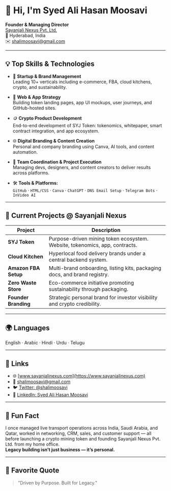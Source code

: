 # 👋 Hi, I'm Syed Ali Hasan Moosavi

**Founder & Managing Director**  
[Sayanjali Nexus Pvt. Ltd.](https://www.sayanjalinexus.com)  
📍 Hyderabad, India  
✉️ shalimoosavi@gmail.com  

---

## 💡 Top Skills & Technologies

- 💼 **Startup & Brand Management**  
  Leading 10+ verticals including e-commerce, FBA, cloud kitchens, crypto, and sustainability.

- 📱 **Web & App Strategy**  
  Building token landing pages, app UI mockups, user journeys, and GitHub-hosted sites.

- 🪙 **Crypto Product Development**  
  End-to-end development of SYJ Token: tokenomics, whitepaper, smart contract integration, and app ecosystem.

- 🌐 **Digital Branding & Content Creation**  
  Personal and company branding using Canva, AI tools, and content automation.

- 🧠 **Team Coordination & Project Execution**  
  Managing devs, designers, and content creators to deliver results across platforms.

- 🛠️ **Tools & Platforms:**  
  `GitHub` · `HTML/CSS` · `Canva` · `ChatGPT` · `DNS Email Setup` · `Telegram Bots` · `InVideo AI`

---

## 🚀 Current Projects @ Sayanjali Nexus

| Project              | Description                                                                 |
|----------------------|-----------------------------------------------------------------------------|
| **SYJ Token**        | Purpose-driven mining token ecosystem. Website, tokenomics, app, contracts. |
| **Cloud Kitchen**    | Hyperlocal food delivery brands under a central backend system.             |
| **Amazon FBA Setup** | Multi-brand onboarding, listing kits, packaging docs, and brand registry.   |
| **Zero Waste Store** | Eco-commerce initiative promoting sustainability through packaging.         |
| **Founder Branding** | Strategic personal brand for investor visibility and crypto credibility.    |

---

## 🌍 Languages

English · Arabic · Hindi · Urdu · Telugu

---

## 🔗 Links

- 🌐 [www.sayanjalinexus.com](https://www.sayanjalinexus.com)
- 📧 shalimoosavi@gmail.com
- 🐦 [Twitter: @shalimoosavi](https://x.com/shalimoosavi?s=21)
- 💼 [LinkedIn: Syed Ali Hasan Moosavi](https://www.linkedin.com/in/syed-ali-hasan-moosavi-237734378?utm_source=share&utm_campaign=share_via&utm_content=profile&utm_medium=ios_app)

---

## 🤩 Fun Fact

I once managed live transport operations across India, Saudi Arabia, and Qatar, worked in networking, CRM, sales, and customer support — all before launching a crypto mining token and founding Sayanjali Nexus Pvt. Ltd. from my home office.  
**Legacy building isn’t just business — it’s personal.**

---

## 💬 Favorite Quote

> "Driven by Purpose. Built for Legacy."
